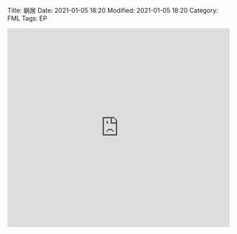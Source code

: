 Title: 蜗居
Date: 2021-01-05 18:20
Modified: 2021-01-05 18:20
Category: FML
Tags: EP


<iframe src="https://www.google.com/maps/embed?pb=!1m14!1m12!1m3!1d24090.013806855284!2d113.93299377921623!3d22.506684847299557!2m3!1f0!2f0!3f0!3m2!1i1024!2i768!4f13.1!5e0!3m2!1szh-CN!2shk!4v1609846530589!5m2!1szh-CN!2shk" width="100%" height="450" frameborder="0" style="border:0;" allowfullscreen="" aria-hidden="false" tabindex="0"></iframe>